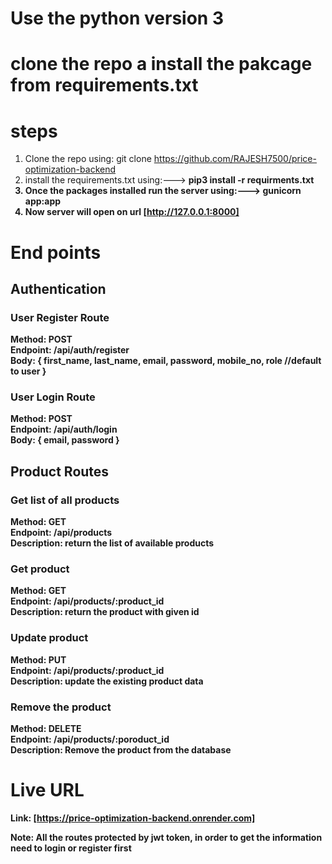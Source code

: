 # Use the python version 3
# clone the repo a install the pakcage from requirements.txt

# steps
  1. Clone the repo using: git clone https://github.com/RAJESH7500/price-optimization-backend
  2. install the requirements.txt using:---> <b>pip3 install -r requirments.txt<b/>
  3. Once the packages installed run the server using:---> <b>gunicorn app:app<b/> 
  4. Now server will open on url [http://127.0.0.1:8000]
# End points

## Authentication 

### User Register Route
Method: POST
<br>
Endpoint: /api/auth/register
<br>
Body: {
  first_name,
  last_name,
  email,
  password,
  mobile_no,
  role //default to user
}

### User Login Route
Method: POST
<br>
Endpoint: /api/auth/login
<br>
Body: {
  email,
  password
}


## Product Routes
### Get list of all products
Method: GET
<br>
Endpoint: /api/products
<br>
Description: return the list of available products

### Get product
Method: GET
<br>
Endpoint: /api/products/:product_id
<br>
Description: return the product with given id


### Update product
Method: PUT
<br>
Endpoint: /api/products/:product_id
<br>
Description: update the existing product data


### Remove the product
Method: DELETE
<br>
Endpoint: /api/products/:poroduct_id
<br>
Description: Remove the product from the database


# Live URL
Link: [https://price-optimization-backend.onrender.com]

Note: All the routes protected by jwt token, in order to get the information need to login or register first
